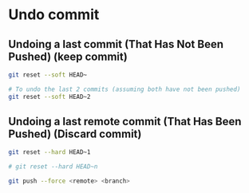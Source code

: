 # Undo commit

## Undoing a last commit (That Has Not Been Pushed) (keep commit)
``` bash
git reset --soft HEAD~

# To undo the last 2 commits (assuming both have not been pushed)
git reset --soft HEAD~2
```

## Undoing a last remote commit (That Has Been Pushed) (Discard commit)
``` bash
git reset --hard HEAD~1

# git reset --hard HEAD~n

git push --force <remote> <branch>
```